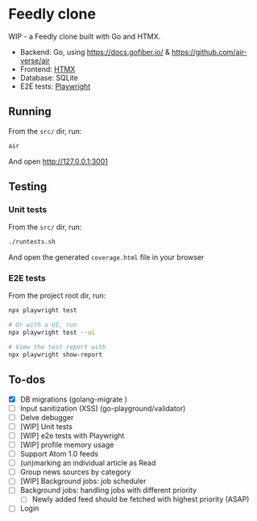 # Feedly clone

WIP - a Feedly clone built with Go and HTMX.

- Backend: Go, using https://docs.gofiber.io/ & https://github.com/air-verse/air
- Frontend: [HTMX](https://htmx.org)
- Database: SQLite
- E2E tests: [Playwright](https://playwright.dev)

## Running

From the `src/` dir, run:

```sh
air
```

And open http://127.0.0.1:3001

## Testing

### Unit tests

From the `src/` dir, run:

```sh
./runtests.sh
```

And open the generated `coverage.html` file in your browser

### E2E tests

From the project root dir, run:

```sh
npx playwright test

# Or with a UI, run
npx playwright test --ui

# View the test report with
npx playwright show-report
```

## To-dos

- [x] DB migrations (golang-migrate )
- [ ] Input sanitization (XSS) (go-playground/validator)
- [ ] Delve debugger
- [ ] [WIP] Unit tests
- [ ] [WIP] e2e tests with Playwright
- [ ] [WIP] profile memory usage
- [ ] Support Atom 1.0 feeds
- [ ] (un)marking an individual article as Read
- [ ] Group news sources by category
- [ ] [WIP] Background jobs: job scheduler
- [ ] Background jobs: handling jobs with different priority
  - [ ] Newly added feed should be fetched with highest priority (ASAP)
- [ ] Login
